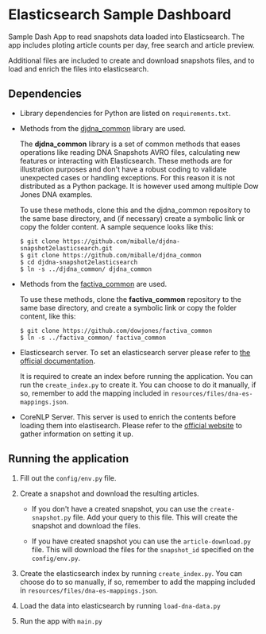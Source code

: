 # Elasticsearch Sample Dashboard


Sample Dash App to read snapshots data loaded into Elasticsearch. The app includes ploting article counts per day, free search and article preview.

Additional files are included to create and download snapshots files, and to load and enrich the files into elasticsearch.


## Dependencies
- Library dependencies for Python are listed on `requirements.txt`.
- Methods from the [djdna_common](https://github.com/miballe/djdna_common) library are used. 

    The **djdna_common** library is a set of common methods that eases operations like reading DNA Snapshots AVRO files, calculating new features or interacting with Elasticsearch. These methods are for illustration purposes and don't have a robust coding to validate unexpected cases or handling exceptions. For this reason it is not distributed as a Python package. It is however used among multiple Dow Jones DNA examples.

    To use these methods, clone this and the djdna_common repository to the same base directory, and (if necessary) create a symbolic link or copy the folder content. A sample sequence looks like this:

    ```
    $ git clone https://github.com/miballe/djdna-snapshot2elasticsearch.git
    $ git clone https://github.com/miballe/djdna_common
    $ cd djdna-snapshot2elasticsearch
    $ ln -s ../djdna_common/ djdna_common
    ```

- Methods from the [factiva_common](https://github.com/dowjones/factiva_common) are used.

    To use these methods, clone the **factiva_common** repository to the same base directory, and create a symbolic link or copy the folder content, like this:

    ```
    $ git clone https://github.com/dowjones/factiva_common
    $ ln -s ../factiva_common/ factiva_common
    ```

- Elasticsearch server. To set an elasticsearch server please refer to [the official documentation](https://www.elastic.co/guide/en/elasticsearch/reference/current/install-elasticsearch.html).

    It is required to create an index before running the application. You can run the `create_index.py` to create it. You can choose to do it manually, if so, remember to add the mapping included in `resources/files/dna-es-mappings.json`.

- CoreNLP Server. This server is used to enrich the contents before loading them into elastisearch. Please refer to the [official website](https://stanfordnlp.github.io/CoreNLP/corenlp-server.html) to gather information on setting it up.


## Running the application

1. Fill out the `config/env.py` file.

2. Create a snapshot and download the resulting articles. 

    - If you don't have a created snapshot, you can use the `create-snapshot.py` file. Add your query to this file. This will create the snapshot and download the files.

    - If you have created snapshot you can use the `article-download.py` file. This will download the files for the `snapshot_id` specified on the `config/env.py`. 

3. Create the elasticsearch index by running `create_index.py`. You can choose do to so manually, if so, remember to add the mapping included in `resources/files/dna-es-mappings.json`.

4. Load the data into elasticsearch by running `load-dna-data.py`

5. Run the app with `main.py`
